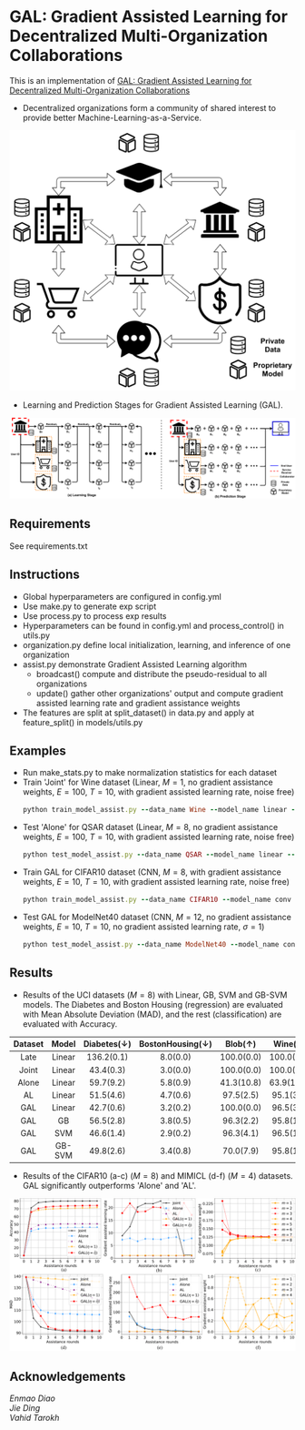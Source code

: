 # GAL: Gradient Assisted Learning for Decentralized Multi-Organization Collaborations
This is an implementation of [GAL: Gradient Assisted Learning for Decentralized Multi-Organization Collaborations](https://arxiv.org/abs/2106.01425)
- Decentralized organizations form a community of shared interest to provide better Machine-Learning-as-a-Service.

<img src="/asset/AL.png">

- Learning and Prediction Stages for Gradient Assisted Learning (GAL).

<img src="/asset/GAL.png">

## Requirements
See requirements.txt

## Instructions
 - Global hyperparameters are configured in config.yml
 - Use make.py to generate exp script
 - Use process.py to process exp results
 - Hyperparameters can be found in config.yml and process_control() in utils.py
 - organization.py define local initialization, learning, and inference of one organization
 - assist.py demonstrate Gradient Assisted Learning algorithm
    - broadcast() compute and distribute the pseudo-residual to all organizations
    - update() gather other organizations' output and compute gradient assisted learning rate and gradient assistance weights
 - The features are split at split_dataset() in data.py and apply at feature_split() in models/utils.py

## Examples
 - Run make_stats.py to make normalization statistics for each dataset
 - Train 'Joint' for Wine dataset (Linear, $M=1$, no gradient assistance weights, $E=100$, $T=10$, with gradient assisted learning rate, noise free)
    ```ruby
    python train_model_assist.py --data_name Wine --model_name linear --control_name 1_none_100_10_search_0
    ```
 - Test 'Alone' for QSAR dataset (Linear, $M=8$, no gradient assistance weights, $E=100$, $T=10$, with gradient assisted learning rate, noise free)
    ```ruby
    python test_model_assist.py --data_name QSAR --model_name linear --control_name 8_none_100_10_search_0
    ```
 - Train GAL for CIFAR10 dataset (CNN, $M=8$, with gradient assistance weights, $E=10$, $T=10$, with gradient assisted learning rate, noise free)
    ```ruby
    python train_model_assist.py --data_name CIFAR10 --model_name conv --control_name 8_stack_10_10_search_0
    ```
 - Test GAL for ModelNet40 dataset (CNN, $M=12$, no gradient assistance weights, $E=10$, $T=10$, no gradient assisted learning rate, $\sigma=1$)
    ```ruby
    python test_model_assist.py --data_name ModelNet40 --model_name conv --control_name 12_bag_10_10_fix_1
    ```
    
## Results
- Results of the UCI datasets ($M=8$) with Linear, GB, SVM and GB-SVM models. The Diabetes and Boston Housing (regression) are evaluated with Mean Absolute Deviation (MAD), and the rest (classification) are evaluated with Accuracy.

| Dataset |  Model | Diabetes$(\downarrow)$ | BostonHousing$(\downarrow)$ | Blob$(\uparrow)$ | Wine$(\uparrow)$ | BreastCancer$(\uparrow)$ | QSAR$(\uparrow)$ |
|:-------:|:------:|:----------------------:|:---------------------------:|:----------------:|:----------------:|:------------------------:|:----------------:|
|   Late  | Linear |       136.2(0.1)       |           8.0(0.0)          |    100.0(0.0)    |    100.0(0.0)    |         96.9(0.4)        |     76.9(0.8)    |
|  Joint  | Linear |        43.4(0.3)       |           3.0(0.0)          |    100.0(0.0)    |    100.0(0.0)    |         98.9(0.4)        |     84.0(0.2)    |
|  Alone  | Linear |        59.7(9.2)       |           5.8(0.9)          |    41.3(10.8)    |    63.9(15.6)    |         92.5(3.4)        |     68.8(3.4)    |
|    AL   | Linear |        51.5(4.6)       |           4.7(0.6)          |     97.5(2.5)    |     95.1(3.6)    |         97.7(1.1)        |     70.6(5.2)    |
|   GAL   | Linear |        42.7(0.6)       |           3.2(0.2)          |    100.0(0.0)    |     96.5(3.0)    |         98.5(0.7)        |     82.5(0.8)    |
|   GAL   |   GB   |        56.5(2.8)       |           3.8(0.5)          |     96.3(2.2)    |     95.8(1.4)    |         96.1(1.0)        |     84.8(0.9)    |
|   GAL   |   SVM  |        46.6(1.4)       |           2.9(0.2)          |     96.3(4.1)    |     96.5(1.2)    |         99.1(1.1)        |     85.5(0.7)    |
|   GAL   | GB-SVM |        49.8(2.6)       |           3.4(0.8)          |     70.0(7.9)    |     95.8(1.4)    |         93.2(1.6)        |     82.9(1.5)    |

- Results of the CIFAR10 (a-c) ($M=8$) and MIMICL (d-f) ($M=4$) datasets. GAL significantly outperforms 'Alone' and 'AL'.

![MNIST_interp_iid](/asset/CIFAR10_8_MIMICL_4_assist.png)

## Acknowledgements
*Enmao Diao  
Jie Ding  
Vahid Tarokh*